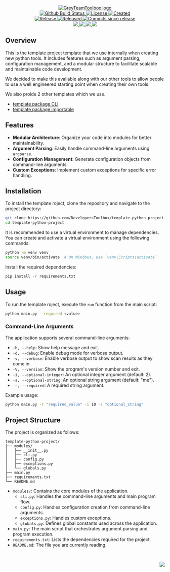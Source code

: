 <!-- markdownlint-disable -->
<p align="center">
    <a href="https://github.com/DevelopersToolbox/">
        <img src="https://cdn.wolfsoftware.com/assets/images/github/organisations/developerstoolbox/black-and-white-circle-256.png" alt="GreyTeamToolbox logo" />
    </a>
    <br />
    <a href="https://github.com/DevelopersToolbox/template-python-project/actions/workflows/cicd.yml">
        <img src="https://img.shields.io/github/actions/workflow/status/DevelopersToolbox/template-python-project/cicd.yml?branch=master&label=build%20status&style=for-the-badge" alt="Github Build Status" />
    </a>
    <a href="https://github.com/DevelopersToolbox/template-python-project/blob/master/LICENSE.md">
        <img src="https://img.shields.io/github/license/DevelopersToolbox/template-python-project?color=blue&label=License&style=for-the-badge" alt="License">
    </a>
    <a href="https://github.com/DevelopersToolbox/template-python-project">
        <img src="https://img.shields.io/github/created-at/DevelopersToolbox/template-python-project?color=blue&label=Created&style=for-the-badge" alt="Created">
    </a>
    <br />
    <a href="https://github.com/DevelopersToolbox/template-python-project/releases/latest">
        <img src="https://img.shields.io/github/v/release/DevelopersToolbox/template-python-project?color=blue&label=Latest%20Release&style=for-the-badge" alt="Release">
    </a>
    <a href="https://github.com/DevelopersToolbox/template-python-project/releases/latest">
        <img src="https://img.shields.io/github/release-date/DevelopersToolbox/template-python-project?color=blue&label=Released&style=for-the-badge" alt="Released">
    </a>
    <a href="https://github.com/DevelopersToolbox/template-python-project/releases/latest">
        <img src="https://img.shields.io/github/commits-since/DevelopersToolbox/template-python-project/latest.svg?color=blue&style=for-the-badge" alt="Commits since release">
    </a>
    <br />
    <a href="https://github.com/DevelopersToolbox/template-python-project/blob/master/.github/CODE_OF_CONDUCT.md">
        <img src="https://img.shields.io/badge/Code%20of%20Conduct-blue?style=for-the-badge" />
    </a>
    <a href="https://github.com/DevelopersToolbox/template-python-project/blob/master/.github/CONTRIBUTING.md">
        <img src="https://img.shields.io/badge/Contributing-blue?style=for-the-badge" />
    </a>
    <a href="https://github.com/DevelopersToolbox/template-python-project/blob/master/.github/SECURITY.md">
        <img src="https://img.shields.io/badge/Report%20Security%20Concern-blue?style=for-the-badge" />
    </a>
    <a href="https://github.com/DevelopersToolbox/template-python-project/issues">
        <img src="https://img.shields.io/badge/Get%20Support-blue?style=for-the-badge" />
    </a>
</p>

## Overview

This is the template project template that we use internally when creating new python tools. It includes features such as argument parsing, configuration management, and a
modular structure to facilitate scalable and maintainable code development.

We decided to make this available along with our other tools to allow people to use a well engineered starting point when creating their own tools.

We also proide 2 other templates which we use.

- [template package CLI](https://github.com/DevelopersToolbox/template-package-cli)
- [template package importable](https://github.com/DevelopersToolbox/template-package-importable)

## Features

- **Modular Architecture**: Organize your code into modules for better maintainability.
- **Argument Parsing**: Easily handle command-line arguments using `argparse`.
- **Configuration Management**: Generate configuration objects from command-line arguments.
- **Custom Exceptions**: Implement custom exceptions for specific error handling.

## Installation

To install the template roject, clone the repository and navigate to the project directory:

```bash
git clone https://github.com/DevelopersToolbox/template-python-project.git
cd template-python-project
```

It is recommended to use a virtual environment to manage dependencies. You can create and activate a virtual environment using the following commands:

```bash
python -m venv venv
source venv/bin/activate  # On Windows, use `venv\Scripts\activate`
```

Install the required dependencies:

```bash
pip install -r requirements.txt
```

## Usage

To run the template roject, execute the `run` function from the main script:

```bash
python main.py --required <value>
```

### Command-Line Arguments

The application supports several command-line arguments:

- `-h, --help`: Show help message and exit.
- `-d, --debug`: Enable debug mode for verbose output.
- `-v, --verbose`: Enable verbose output to show scan results as they come in.
- `-V, --version`: Show the program's version number and exit.
- `-i, --optional-integer`: An optional integer argument (default: 2).
- `-s, --optional-string`: An optional string argument (default: "me").
- `-r, --required`: A required string argument.

Example usage:

```bash
python main.py -r "required_value" -i 10 -s "optional_string"
```

## Project Structure

The project is organized as follows:

```
template-python-project/
├── modules/
│   ├── __init__.py
│   ├── cli.py
│   ├── config.py
│   ├── exceptions.py
│   └── globals.py
├── main.py
├── requirements.txt
└── README.md
```

- `modules/`: Contains the core modules of the application.
  - `cli.py`: Handles the command-line arguments and main program flow.
  - `config.py`: Handles configuration creation from command-line arguments.
  - `exceptions.py`: Handles custom exceptions.
  - `globals.py`: Defines global constants used across the application.
- `main.py`: The main script that orchestrates argument parsing and program execution.
- `requirements.txt`: Lists the dependencies required for the project.
- `README.md`: The file you are currently reading.

<br />
<p align="right"><a href="https://wolfsoftware.com/"><img src="https://img.shields.io/badge/Created%20by%20Wolf%20on%20behalf%20of%20Wolf%20Software-blue?style=for-the-badge" /></a></p>
